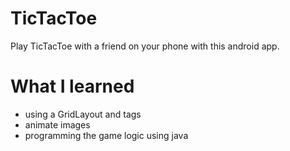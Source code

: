 # TicTacToe

Play TicTacToe with a friend on your phone with this android app. 

# What I learned
- using a GridLayout and tags
- animate images
- programming the game logic using java
